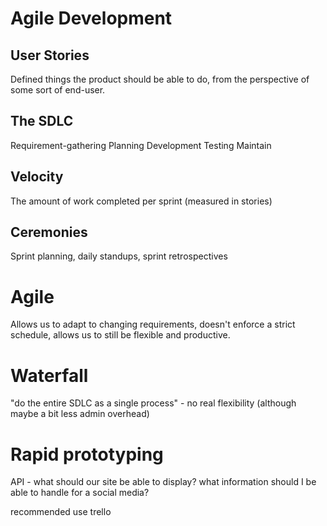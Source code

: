 # Agile Development
## User Stories
Defined things the product should be able to do, from the perspective of some sort of end-user.
## The SDLC
Requirement-gathering
Planning
Development
Testing
Maintain
## Velocity
The amount of work completed per sprint (measured in stories)
## Ceremonies
Sprint planning, daily standups, sprint retrospectives
# Agile
Allows us to adapt to changing requirements, doesn't enforce a strict schedule, allows us to still
be flexible and productive.
# Waterfall
"do the entire SDLC as a single process" - no real flexibility (although maybe a bit less admin overhead)

# Rapid prototyping
API - what should our site be able to display?
what information should I be able to handle for a social media?

recommended use trello
